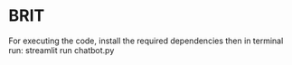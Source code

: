 # BRIT

For executing the code, install the required dependencies then in terminal run:
streamlit run chatbot.py
